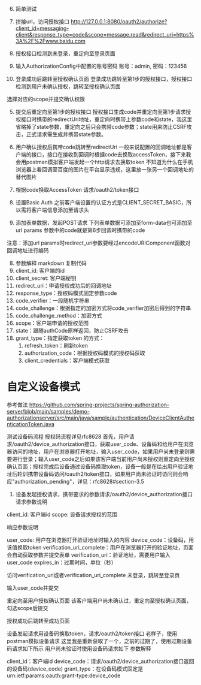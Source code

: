 6. 简单测试
1. 拼接url，访问授权接口
   http://127.0.0.1:8080/oauth2/authorize?client_id=messaging-client&response_type=code&scope=message.read&redirect_uri=https%3A%2F%2Fwww.baidu.com

2. 授权接口检测到未登录，重定向至登录页面


3. 输入AuthorizationConfig中配置的账号密码
   账号：admin, 密码：123456

4. 登录成功后跳转至授权确认页面
   登录成功跳转至第1步的授权接口，授权接口检测到用户未确认授权，跳转至授权确认页面



选择对应的scope并提交确认权限

5. 提交后重定向至第1步的授权接口
   授权接口生成code并重定向至第1步请求授权接口时携带的redirectUri地址，重定向时携带上参数code和state，我这里省略掉了state参数，重定向之后只会携带code参数；state用来防止CSRF攻击，正式请求需生成并携带state参数。

6. 用户确认授权后携带code跳转至redirectUri
   一般来说配置的回调地址都是客户端的接口，接口在接收到回调时根据code去换取accessToken，接下来我会用postman模拟客户端发起一个http请求去换取token 不知道为什么在手机浏览器上看回调至百度的图片在平台显示违规，这里放一张另一个回调地址的替代图片

7. 根据code换取AccessToken
   请求/oauth2/token接口

1. 设置Basic Auth
   之前客户端设置的认证方式是CLIENT_SECRET_BASIC，所以需将客户端信息添加至请求头



2. 添加表单数据，发起POST请求
   下列表单数据可添加至form-data也可添加至url params  参数中的code就是第6步回调时携带的code

注意：添加url params时redirect_uri参数要经过encodeURIComponent函数对回调地址进行编码



8. 参数解释
   markdown
   复制代码
1. client_id: 客户端的id
2. client_secret: 客户端秘钥
3. redirect_uri：申请授权成功后的回调地址
4. response_type：授权码模式固定参数code
5. code_verifier：一段随机字符串
6. code_challenge：根据指定的加密方式将code_verifier加密后得到的字符串
7. code_challenge_method：加密方式
8. scope：客户端申请的授权范围
9. state：跟随authCode原样返回，防止CSRF攻击
10. grant_type：指定获取token 的方式：
    1. refresh_token：刷新token
    2. authorization_code：根据授权码模式的授权码获取
    3. client_credentials：客户端模式获取


# 自定义设备模式

参考做法
https://github.com/spring-projects/spring-authorization-server/blob/main/samples/demo-authorizationserver/src/main/java/sample/authentication/DeviceClientAuthenticationToken.java


测试设备码流程
授权码流程详见rfc8628 首先，用户请求/oauth2/device_authorization接口，获取user_code、设备码和给用户在浏览器访问的地址，用户在浏览器打开地址，输入user_code，如果用户尚未登录则需要进行登录；输入user_code之后如果该客户端当前用户尚未授权则重定向至授权确认页面；授权完成后设备通过设备码换取token，设备一般是在给出用户验证地址后轮训携带设备码访问/oauth2/token接口，如果用户尚未验证时访问则会响应"authorization_pending"，详见：rfc8628#section-3.5

1. 设备发起授权请求，携带要求的参数请求/oauth2/device_authorization接口
   请求参数说明

client_id: 客户端id
scope: 设备请求授权的范围

响应参数说明

user_code: 用户在浏览器打开验证地址时输入的内容
device_code：设备码，用该值换取token
verification_uri_complete：用户在浏览器打开的验证地址，页面会自动获取参数并提交表单
verification_uri：验证地址，需要用户输入user_code
expires_in：过期时间，单位（秒）

访问verification_uri或者verification_uri_complete
未登录，跳转至登录页

输入user_code并提交


重定向至用户授权确认页面
该客户端用户尚未确认过，重定向至授权确认页面，勾选scope后提交

授权成功后跳转至成功页面


设备发起请求用设备码换取token，请求/oauth2/token接口
老样子，使用postman模拟设备请求  这里我是重新获取了一个，之前的过期了，使用过期设备码请求如下所示  用户尚未验证时使用设备码请求如下  参数解释

client_id：客户端id
device_code：请求/oauth2/device_authorization接口返回的设备码(device_code)
grant_type：在设备码模式固定是urn:ietf:params:oauth:grant-type:device_code